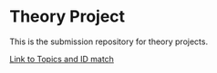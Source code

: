 # Theory Project
This is the submission repository for theory projects.

[Link to Topics and ID match](https://docs.google.com/spreadsheets/d/1flU1vBWrVuUEB6O17rAi5g6dnLeXlY8ew6qDlS0Bo7Q/edit?fbclid=IwAR2XsmDVxtQDNtgfQlS3I60AQnrcBnWQYSNdz5HOBE6l8k1FyGroOjkP6a4#gid=2136756513)
